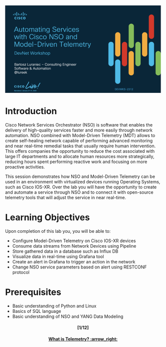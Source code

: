 ![Intro](/readme/1.png)
# Introduction
Cisco Network Services Orchestrator (NSO) is software that enables the delivery of high-quality services faster and more easily through network automation. NSO combined with Model-Driven Telemetry (MDT) allows to create self-healing network capable of performing advanced monitoring and near real-time remedial tasks that usually require human intervention. This offers companies the opportunity to reduce the cost associated with large IT departments and to allocate human resources more strategically, reducing hours spent performing reactive work and focusing on more proactive activities.
 
This session demonstrates how NSO and Model-Driven Telemetry can be used in an environment with virtualized devices running Operating Systems, such as Cisco IOS-XR. Over the lab you will have the opportunity to create and automate a service through NSO and to connect it with open-source telemetry tools that will adjust the service in near real-time.

# Learning Objectives
Upon completion of this lab you, you will be able to:
- Configure Model-Driven Telemetry on Cisco IOS-XR devices 
- Consume data streams from Network Devices using Pipeline
- Store gathered data in a database such as Influx DB
- Visualize data in real-time using Grafana tool
- Create an alert in Grafana to trigger an action in the network
- Change NSO service parameters based on alert using RESTCONF protocol

# Prerequisites
- Basic understanding of Python and Linux
- Basics of SQL language
- Basic understanding of NSO and YANG Data Modeling

<h4 align="center">[1/12]</h4>
<h4 align="center"> <a href="/readme/2.md"> What is Telemetry? :arrow_right: </a> </h4>

